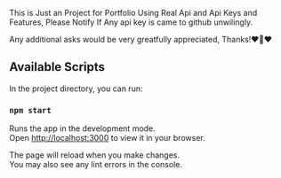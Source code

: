 
This is Just an Project for Portfolio Using Real Api and Api Keys and Features, Please Notify If Any api key is came to github unwilingly.

Any additional asks would be very greatfully appreciated, Thanks!❤🤣❤

## Available Scripts

In the project directory, you can run:

### `npm start`

Runs the app in the development mode.\
Open [http://localhost:3000](http://localhost:3000) to view it in your browser.

The page will reload when you make changes.\
You may also see any lint errors in the console.


